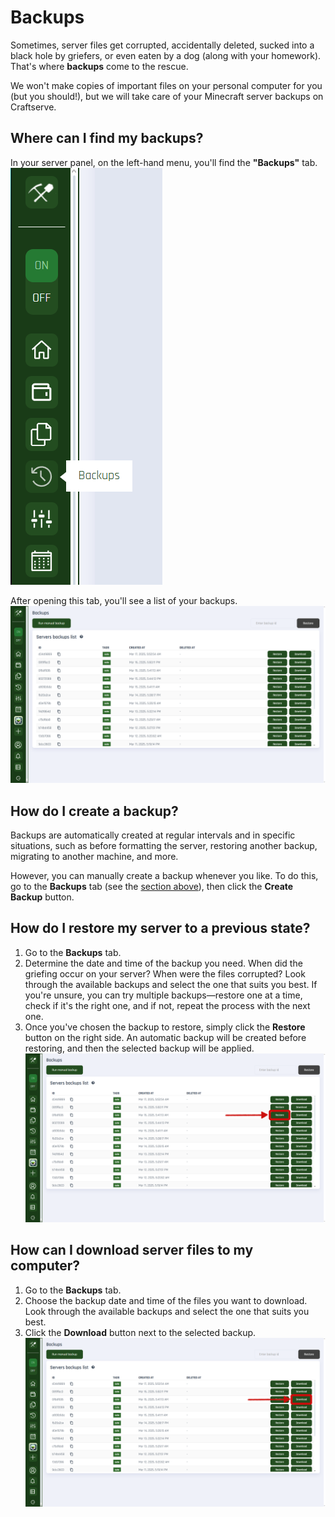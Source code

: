 # Backups

Sometimes, server files get corrupted, accidentally deleted, sucked into a black hole by griefers, or even eaten by a dog (along with your homework). That's where **backups** come to the rescue.

We won't make copies of important files on your personal computer for you (but you should!), but we will take care of your Minecraft server backups on Craftserve.

## Where can I find my backups?

In your server panel, on the left-hand menu, you'll find the **"Backups"** tab.  
![1](../img/backupy/1.png)

After opening this tab, you'll see a list of your backups.  
![2](../img/backupy/2.png)

## How do I create a backup?
Backups are automatically created at regular intervals and in specific situations, such as before formatting the server, restoring another backup, migrating to another machine, and more.

However, you can manually create a backup whenever you like. To do this, go to the **Backups** tab (see the [section above](#where-can-i-find-my-backups)), then click the **Create Backup** button.

## How do I restore my server to a previous state?

1. Go to the **Backups** tab.
2. Determine the date and time of the backup you need. When did the griefing occur on your server? When were the files corrupted? Look through the available backups and select the one that suits you best. If you're unsure, you can try multiple backups—restore one at a time, check if it's the right one, and if not, repeat the process with the next one.
3. Once you've chosen the backup to restore, simply click the **Restore** button on the right side. An automatic backup will be created before restoring, and then the selected backup will be applied.  
![3](../img/backupy/3.png)

## How can I download server files to my computer?

1. Go to the **Backups** tab.
2. Choose the backup date and time of the files you want to download. Look through the available backups and select the one that suits you best.
3. Click the **Download** button next to the selected backup.  
![4](../img/backupy/4.png)
